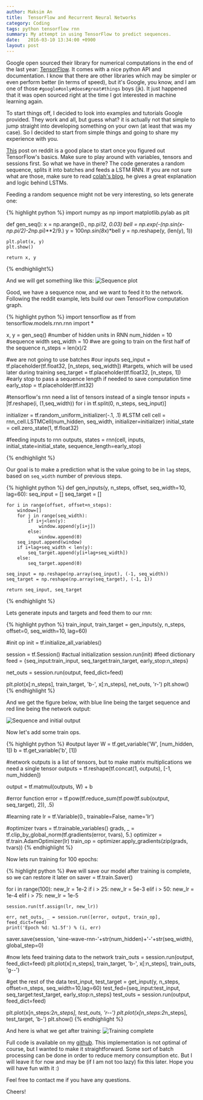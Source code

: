 ```yaml
---
author: Maksim An
title:	TensorFlow and Recurrent Neural Networks
category: Coding
tags: python tensorflow rnn
summary: My attempt in using TensorFlow to predict sequences.
date:	2016-03-10 13:34:00 +0900
layout:	post
---
```


Google open sourced their library for numerical computations in the end of the last year: [TensorFlow][tensorflow-official]. It comes with a nice python API and documentation. I know that there are other libraries which may be simpler or even perform better (in terms of speed), but it's Google, you know, and I am one of those `#google#only#does#great#things` boys (jk). It just happened that it was open sourced right at the time I got interested in machine learning again.

To start things off, I decided to look into examples and tutorials Google provided. They work and all, but guess what? it is actually not that simple to jump straight into developing something on your own (at least that was my case). So I decided to start from simple things and going to share my experience with you.

[This][reddit-post] post on reddit is a good place to start once you figured out TensorFlow's basics. Make sure to play around with variables, tensors and sessions first. So what we have in there? The code generates a random sequence, splits it into batches and feeds a LSTM RNN. If you are not sure what are those, make sure to read [colah's blog][colah-blog], he gives a great explanation and logic behind LSTMs.

Feeding a random sequence might not be very interesting, so lets generate one:

{% highlight python  %}
import numpy as np
import matplotlib.pylab as plt

def gen_seq():
	x = np.arange(0., np.pi*12, 0.03)
	bell = np.exp(-(np.sin(x-np.pi/2)-2*np.pi)**2/9.)
	y = 100*np.sin(8*x)*bell
	y = np.reshape(y, (len(y), 1))
	
	plt.plot(x, y)
	plt.show()

	return x, y
{% endhighlight%}

And we will get something like this:
![Sequence plot](/assets/sequence.png) 

Good, we have a sequence now, and we want to feed it to the network. Following the reddit example, lets build our own TensorFlow computation graph.

{% highlight python %}
import tensorflow as tf
from tensorflow.models.rnn.rnn import *

x, y = gen_seq()
#number of hidden units in RNN
num_hidden = 10
#sequence width
seq_width = 10
#we are going to train on the first half of the sequence
n_steps = len(x)/2

#we are not going to use batches
#our inputs
seq_input = tf.placeholder(tf.float32, [n_steps, seq_width])
#targets, which will be used later during training
seq_target = tf.placeholder(tf.float32, [n_steps, 1])
#early stop to pass a sequence length if needed to save computation time
early_stop = tf.placeholder(tf.int32)

#tensorflow's rnn need a list of tensors instead of a single tensor
inputs = [tf.reshape(i, (1,seq_width)) for i in tf.split(0, n_steps, seq_input)]

initializer = tf.random_uniform_initializer(-.1, .1)
#LSTM cell
cell = rnn_cell.LSTMCell(num_hidden, seq_width, initializer=initializer)
initial_state = cell.zero_state(1, tf.float32)

#feeding inputs to rnn
outputs, states = rnn(cell, inputs, initial_state=initial_state, 
						sequence_length=early_stop)

{% endhighlight %}

Our goal is to make a prediction what is the value going to be in `lag` steps, based on `seq_width` number of previous steps. 

{% highlight python %}
def gen_inputs(y, n_steps, offset, seq_width=10, lag=60):
	seq_input = []
	seq_target = []
	
	for i in range(offset, offset+n_steps):
		window=[]
		for j in range(seq_width):
			if i+j<len(y):
				window.append(y[i+j])
			else:
				window.append(0)
		seq_input.append(window)
		if i+lag+seq_width < len(y):
			seq_target.append(y[i+lag+seq_width])
		else:
			seq_target.append(0)
	
	seq_input = np.reshape(np.array(seq_input), (-1, seq_width))
	seq_target = np.reshape(np.array(seq_target), (-1, 1))

	return seq_input, seq_target
{% endhighlight %}

Lets generate inputs and targets and feed them to our rnn:

{% highlight python %}
train_input, train_target = gen_inputs(y, n_steps, offset=0, seq_width=10, lag=60)

#init op
init = tf.initialize_all_variables()

session = tf.Session()
#actual initialization
session.run(init)
#feed dictionary
feed = {seq_input:train_input, seq_target:train_target, early_stop:n_steps}

net_outs = session.run(output, feed_dict=feed)

plt.plot(x[:n_steps], train_target, 'b-', x[:n_steps], net_outs, 'r-')
plt.show()
{% endhighlight %}

And we get the figure below, with blue line being the target sequence and red line being the network output:

![Sequence and initial output](/assets/sequence-and-network-output.png)

Now let's add some train ops.

{% highlight python %}
#output layer
W = tf.get_variable('W', [num_hidden, 1])
b = tf.get_variable('b', [1])

#network outputs is a list of tensors, but to make matrix multiplications we need a single tensor
outputs = tf.reshape(tf.concat(1, outputs), [-1, num_hidden])

output = tf.matmul(outputs, W) + b

#error function
error = tf.pow(tf.reduce_sum(tf.pow(tf.sub(output, seq_target), 2)), .5)

#learning rate
lr = tf.Variable(0., trainable=False, name='lr')

#optimizer
tvars = tf.trainable_variables()
grads, _ = tf.clip_by_global_norm(tf.gradients(error, tvars), 5.)
optimizer = tf.train.AdamOptimizer(lr)
train_op = optimizer.apply_gradients(zip(grads, tvars))
{% endhighlight %}

Now lets run training for 100 epochs:

{% highlight python %}
#we will save our model after training is complete, so we can restore it later on
saver = tf.train.Saver()

for i in range(100):
	new_lr = 1e-2
	if i > 25:
		new_lr = 5e-3
	elif i > 50:
		new_lr = 1e-4
	elif i > 75:
		new_lr = 1e-5
	
	session.run(tf.assign(lr, new_lr))

	err, net_outs, _ = session.run([error, output, train_op], feed_dict=feed)
	print('Epoch %d: %1.5f') % (i, err)

saver.save(session, 'sine-wave-rnn-'+str(num_hidden)+'-'+str(seq_width), global_step=0)

#now lets feed training data to the network
train_outs = session.run(output, feed_dict=feed)
plt.plot(x[:n_steps], train_target, 'b-', x[:n_steps], train_outs, 'g--')

#get the rest of the data
test_input, test_target = get_input(y, n_steps, offset=n_steps, seq_width=10,lag=60)
test_fed={seq_input:test_input, seq_target:test_target, early_stop:n_steps}
test_outs = session.run(output, feed_dict=feed)

plt.plot(x[n_steps:2*n_steps], test_outs, 'r--')
plt.plot(x[n_steps:2*n_steps], test_target, 'b-')
plt.show()
{% endhighlight %}

And here is what we get after training:
![Training complete](/assets/training-complete.png)

Full code is available on my [github][my-github]. This implementation is not optimal of course, but I wanted to make it straightforward. Some sort of batch processing can be done in order to reduce memory consumption etc. But I will leave it for now and may be (if I am not too lazy) fix this later. Hope you will have fun with it :)

Feel free to contact me if you have any questions.

Cheers!

[tensorflow-official]: https://www.tensorflow.org/
[reddit-post]: https://www.reddit.com/r/MachineLearning/comments/3sok8k/tensorflow_basic_rnn_example_with_variable_length/
[colah-blog]: http://colah.github.io/posts/2015-08-Understanding-LSTMs/
[my-github]: https://github.com/anmaxvl/machine-learning/blob/master/sine_wave.py
